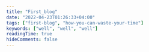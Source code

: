 ```yaml
---
title: "First_blog"
date: "2022-04-23T01:26:33+04:00"
tags: ["first-blog", "how-you-can-waste-your-time"]
keywords: ["well", "well", "well"]
readingTime: true
hideComments: false
---
```


